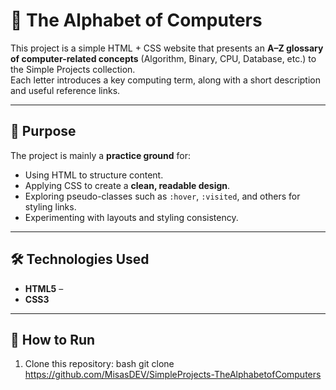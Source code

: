 # 📖 The Alphabet of Computers

This project is a simple HTML + CSS website that presents an **A–Z glossary of computer-related concepts** (Algorithm, Binary, CPU, Database, etc.) to the Simple Projects collection.  
Each letter introduces a key computing term, along with a short description and useful reference links.

---

## 🎯 Purpose
The project is mainly a **practice ground** for:
- Using HTML to structure content.
- Applying CSS to create a **clean, readable design**.
- Exploring pseudo-classes such as `:hover`, `:visited`, and others for styling links.
- Experimenting with layouts and styling consistency.

---

## 🛠️ Technologies Used
- **HTML5** –
- **CSS3** 

---

## 🚀 How to Run
1. Clone this repository:
bash
git clone https://github.com/MisasDEV/SimpleProjects-TheAlphabetofComputers
